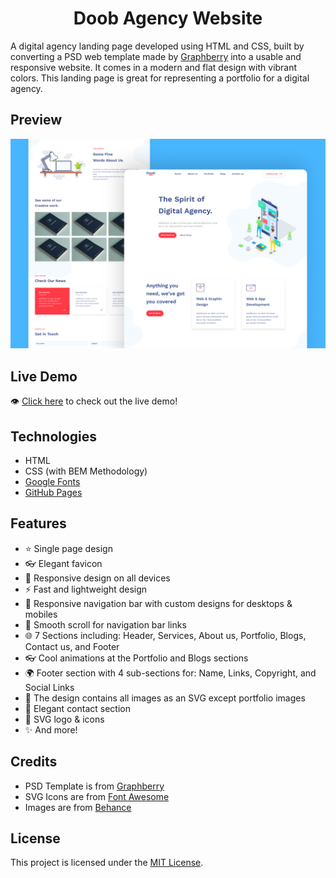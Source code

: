 <h1 align='center'>Doob Agency Website</h1>

A digital agency landing page developed using HTML and CSS, built by converting a PSD web template made by [Graphberry](https://www.graphberry.com/item/doob-simple-agency-psd-template) into a usable and responsive website. It comes in a modern and flat design with vibrant colors. This landing page is great for representing a portfolio for a digital agency.

## Preview
![design-view](./Images/preview.png)

## Live Demo
👁 [Click here](https://mohjarabahh.github.io/doob-agency-website) to check out the live demo!

## Technologies
* HTML
* CSS (with BEM Methodology)
* [Google Fonts](https://fonts.google.com)
* [GitHub Pages](https://pages.github.com)

## Features
* ⭐ Single page design
* 👓 Elegant favicon
* 🤖 Responsive design on all devices
* ⚡ Fast and lightweight design
* 🍫 Responsive navigation bar with custom designs for desktops & mobiles
* 🌱 Smooth scroll for navigation bar links
* 🌐 7 Sections including: Header, Services, About us, Portfolio, Blogs, Contact us, and Footer
* 👓 Cool animations at the Portfolio and Blogs sections
* 🌍 Footer section with 4 sub-sections for: Name, Links, Copyright, and Social Links
* 🌌 The design contains all images as an SVG except portfolio images
* 🌚 Elegant contact section
* 🎨 SVG logo & icons
* ✨ And more!

## Credits
* PSD Template is from [Graphberry](https://www.graphberry.com)
* SVG Icons are from [Font Awesome](https://fontawesome.com)
* Images are from [Behance](https://www.behance.net)

## License
This project is licensed under the [MIT License](./LICENSE).
